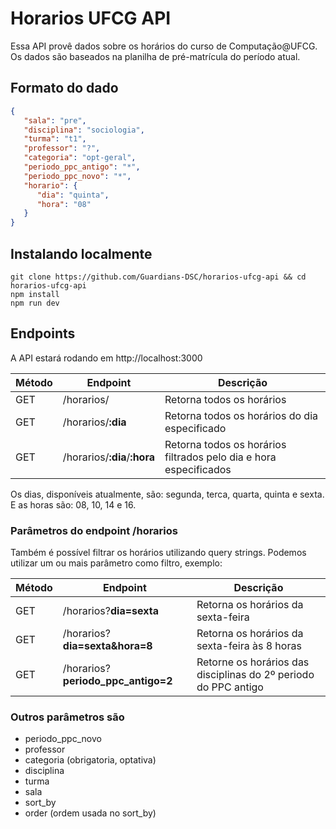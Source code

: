 # Horarios UFCG API
Essa API provê dados sobre os horários do curso de Computação@UFCG. Os dados são baseados na planilha de pré-matrícula do período atual.

## Formato do dado
```json
{
   "sala": "pre",
   "disciplina": "sociologia",
   "turma": "t1",
   "professor": "?",
   "categoria": "opt-geral",
   "periodo_ppc_antigo": "*",
   "periodo_ppc_novo": "*",
   "horario": {
      "dia": "quinta",
      "hora": "08"
   }
}
```

## Instalando localmente
```
git clone https://github.com/Guardians-DSC/horarios-ufcg-api && cd horarios-ufcg-api
npm install
npm run dev
```  

## Endpoints
A API estará rodando em http://localhost:3000  

Método | Endpoint           | Descrição
-------|--------------------|-------------
GET    | /horarios/         | Retorna todos os horários
GET    | /horarios/**:dia** | Retorna todos os horários do dia especificado
GET    | /horarios/**:dia**/**:hora** | Retorna todos os horários filtrados pelo dia e hora especificados

Os dias, disponíveis atualmente, são: segunda, terca, quarta, quinta e sexta. E as horas são: 08, 10, 14 e 16.

### Parâmetros do endpoint /horarios
Também é possível filtrar os horários utilizando query strings. Podemos utilizar um ou mais parâmetro como filtro, exemplo:

Método | Endpoint           | Descrição
-------|--------------------|-------------
GET    | /horarios?**dia=sexta**           | Retorna os horários da sexta-feira
GET    | /horarios?**dia=sexta&hora=8**    | Retorna os horários da sexta-feira às 8 horas
GET    | /horarios?**periodo_ppc_antigo=2**| Retorne os horários das disciplinas do 2º periodo do PPC antigo  

### Outros parâmetros são
- periodo_ppc_novo
- professor
- categoria (obrigatoria, optativa)
- disciplina
- turma
- sala
- sort_by
- order (ordem usada no sort_by)